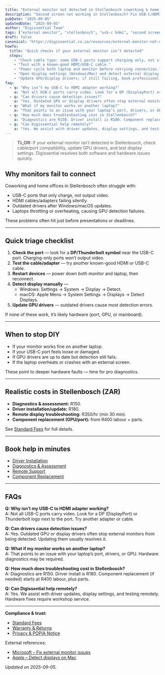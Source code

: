 ```yaml
---
title: "External monitor not detected in Stellenbosch coworking & home offices"
description: "Second screen not working in Stellenbosch? Fix USB-C/HDMI detection issues with cable checks, driver updates, and safe troubleshooting steps."
pubDate: "2025-09-05"
updatedDate: "2025-09-05"
author: "Digissential Team"
tags: ["external monitor", "stellenbosch", "usb-c hdmi", "second screen"]
draft: false
canonical: "https://digissential.co.za/resources/external-monitor-not-detected-stellenbosch/"
howTo:
  title: "Quick checks if your external monitor isn’t detected"
  steps:
    - "Check cable type: some USB-C ports support charging only, not video."
    - "Test with a known-good HDMI/USB-C cable."
    - "Power cycle both laptop and monitor before retrying connection."
    - "Open display settings (Windows/Mac) and detect external display manually."
    - "Update GPU/display drivers; if still failing, book professional diagnostics."
faq:
  - q: "Why isn’t my USB-C to HDMI adapter working?"
    a: "Not all USB-C ports carry video. Look for a DP (DisplayPort) or Thunderbolt logo next to the port. Try another adapter or cable."
  - q: "Can drivers cause detection issues?"
    a: "Yes. Outdated GPU or display drivers often stop external monitors from being detected. Updating them usually resolves it."
  - q: "What if my monitor works on another laptop?"
    a: "That points to an issue with your laptop’s port, drivers, or GPU. Hardware diagnostics may be required."
  - q: "How much does troubleshooting cost in Stellenbosch?"
    a: "Diagnostics are R150. Driver install is R180. Component replacement (if needed) starts at R400 labour, plus parts."
  - q: "Can Digissential help remotely?"
    a: "Yes. We assist with driver updates, display settings, and testing remotely. Hardware fixes require workshop service."
---
```


> **TL;DR:** If your external monitor isn’t detected in Stellenbosch, check cable/port compatibility, update GPU drivers, and test display settings. Digissential resolves both software and hardware issues quickly.

## Why monitors fail to connect

Coworking and home offices in Stellenbosch often struggle with:
- USB-C ports that only charge, not output video.  
- HDMI cables/adapters failing silently.  
- Outdated drivers after Windows/macOS updates.  
- Laptops throttling or overheating, causing GPU detection failures.  

These problems often hit just before presentations or deadlines.

---

## Quick triage checklist

1. **Check the port** — look for a **DP/Thunderbolt symbol** near the USB-C port. Charging-only ports won’t output video.  
2. **Test the cable/adapter** — try another known-good HDMI or USB-C cable.  
3. **Restart devices** — power down both monitor and laptop, then reconnect.  
4. **Detect display manually** —  
   - Windows: Settings → System → Display → Detect.  
   - macOS: Apple Menu → System Settings → Displays → Detect Displays.  
5. **Update GPU drivers** — outdated drivers cause most detection errors.  

If none of these work, it’s likely hardware (port, GPU, or mainboard).

---

## When to stop DIY

- If your monitor works fine on another laptop.  
- If your USB-C port feels loose or damaged.  
- If GPU drivers are up to date but detection still fails.  
- If the laptop overheats or crashes with an external screen.  

These point to deeper hardware faults — time for pro diagnostics.

---

## Realistic costs in Stellenbosch (ZAR)

- **Diagnostics & assessment:** R150.  
- **Driver installation/update:** R180.  
- **Remote display troubleshooting:** R350/hr (min 30 min).  
- **Component replacement (GPU/port):** from R400 labour + parts.  

See [Standard Fees](/legal/standard-fees/) for full details.  

---

## Book help in minutes

- [Driver Installation](/services/driver-installation/)  
- [Diagnostics & Assessment](/services/diagnostics/)  
- [Remote Support](/services/remote-support-setup/)  
- [Component Replacement](/services/component-replacement/)  

---

## FAQs

**Q: Why isn’t my USB-C to HDMI adapter working?**  
A: Not all USB-C ports carry video. Look for a DP (DisplayPort) or Thunderbolt logo next to the port. Try another adapter or cable.

**Q: Can drivers cause detection issues?**  
A: Yes. Outdated GPU or display drivers often stop external monitors from being detected. Updating them usually resolves it.

**Q: What if my monitor works on another laptop?**  
A: That points to an issue with your laptop’s port, drivers, or GPU. Hardware diagnostics may be required.

**Q: How much does troubleshooting cost in Stellenbosch?**  
A: Diagnostics are R150. Driver install is R180. Component replacement (if needed) starts at R400 labour, plus parts.

**Q: Can Digissential help remotely?**  
A: Yes. We assist with driver updates, display settings, and testing remotely. Hardware fixes require workshop service.

---

**Compliance & trust:**  
- [Standard Fees](/legal/standard-fees/)  
- [Warranty & Returns](/legal/warranty-returns/)  
- [Privacy & POPIA Notice](/legal/privacy-popia-processing-notice/)  

External references:  
- [Microsoft – Fix external monitor issues](https://support.microsoft.com/en-us/windows/troubleshoot-external-monitor-connections-in-windows)  
- [Apple – Detect displays on Mac](https://support.apple.com/en-za/guide/mac-help/mchlp2591/mac)  

*Updated on 2025-09-05.*
